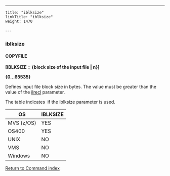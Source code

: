 ---
    title: "iblksize"
    linkTitle: "iblksize"
    weight: 1470
---<span id="iblksize"></span>

### iblksize

#### COPYFILE

****[IBLKSIZE = {block size of the
input file &#124; n}]****

****{0...65535}****

Defines input file block size in bytes. The value must be greater than
the value of the [ilrecl](../ilrecl) parameter.

The table indicates  if the iblksize parameter
is used.


| OS  | IBLKSIZE  |
| --- | --- |
| MVS (z/OS) | YES  |
| OS400  | YES  |
| UNIX  | NO  |
| VMS  | NO  |
| Windows  | NO  |


[Return to Command index](../../)
